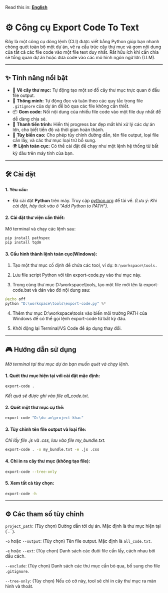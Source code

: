Read this in: [**English**](./README.md)
# ⚙️ Công cụ Export Code To Text

Đây là một công cụ dòng lệnh (CLI) được viết bằng Python giúp bạn nhanh chóng quét toàn bộ một dự án, vẽ ra cấu trúc cây thư mục và gom nội dung của tất cả các file code vào một file text duy nhất. Rất hữu ích khi cần chia sẻ tổng quan dự án hoặc đưa code vào các mô hình ngôn ngữ lớn (LLM).

---
## ✨ Tính năng nổi bật

* 🌳 **Vẽ cây thư mục:** Tự động tạo một sơ đồ cây thư mục trực quan ở đầu file output.
* 🧠 **Thông minh:** Tự động đọc và tuân theo các quy tắc trong file `.gitignore` của dự án để bỏ qua các file không cần thiết.
* 📦 **Gom code:** Nối nội dung của nhiều file code vào một file duy nhất để dễ dàng chia sẻ.
* 🚀 **Thanh tiến trình:** Hiển thị progress bar đẹp mắt khi xử lý các dự án lớn, cho biết tiến độ và thời gian hoàn thành.
* 🔧 **Tùy biến cao:** Cho phép tùy chỉnh đường dẫn, tên file output, loại file cần lấy, và các thư mục loại trừ bổ sung.
* 🌍 **Lệnh toàn cục:** Có thể cài đặt để chạy như một lệnh hệ thống từ bất kỳ đâu trên máy tính của bạn.

---
## 🛠️ Cài đặt

#### **1. Yêu cầu:**
* Đã cài đặt **Python** trên máy. Truy cập [python.org](https://www.python.org/) để tải về.
    *(Lưu ý: Khi cài đặt, hãy tick vào ô "Add Python to PATH")*.

#### **2. Cài đặt thư viện cần thiết:**
Mở terminal và chạy các lệnh sau:
```bash
pip install pathspec
pip install tqdm
```
#### **3. Cấu hình thành lệnh toàn cục**(Windows):
1. Tạo một thư mục cố định để chứa các tool, ví dụ: `D:\workspace\tools.`

2. Lưu file script Python với tên export-code.py vào thư mục này.

3. Trong cùng thư mục D:\workspace\tools, tạo một file mới tên là export-code.bat và dán vào đó nội dung sau:
```python
@echo off
python "D:\workspace\tools\export-code.py" %*
```
4. Thêm thư mục D:\workspace\tools vào biến môi trường PATH của Windows để có thể gọi lệnh export-code từ bất kỳ đâu.

5. Khởi động lại Terminal/VS Code để áp dụng thay đổi.
---
## 🎮 Hướng dẫn sử dụng
_Mở terminal tại thư mục dự án bạn muốn quét và chạy lệnh._

#### **1. Quét thư mục hiện tại với cài đặt mặc định:**
```bash
export-code .
```
_Kết quả sẽ được ghi vào file all_code.txt._

#### **2. Quét một thư mục cụ thể:**
```bash
export-code "D:\du-an\project-khac"
```
#### **3. Tùy chỉnh tên file output và loại file:**
_Chỉ lấy file .js và .css, lưu vào file my_bundle.txt._
```bash
export-code . -o my_bundle.txt -e .js .css
```
#### **4. Chỉ in ra cây thư mục (không tạo file):**
```bash
export-code --tree-only
```
#### **5. Xem tất cả tùy chọn:**
```bash
export-code -h
```
---
## ⚙️ Các tham số tùy chỉnh
`project_path`: (Tùy chọn) Đường dẫn tới dự án. Mặc định là thư mục hiện tại (`.``).

`-o` hoặc `--output`: (Tùy chọn) Tên file output. Mặc định là `all_code.txt`.

`-e` hoặc `--ext`: (Tùy chọn) Danh sách các đuôi file cần lấy, cách nhau bởi dấu cách.

`--exclude`: (Tùy chọn) Danh sách các thư mục cần bỏ qua, bổ sung cho file `.gitignore`.

`--tree-only`: (Tùy chọn) Nếu có cờ này, tool sẽ chỉ in cây thư mục ra màn hình và thoát.